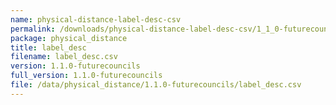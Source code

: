 ```yaml
---
name: physical-distance-label-desc-csv
permalink: /downloads/physical-distance-label-desc-csv/1_1_0-futurecouncils
package: physical_distance
title: label_desc
filename: label_desc.csv
version: 1.1.0-futurecouncils
full_version: 1.1.0-futurecouncils
file: /data/physical_distance/1.1.0-futurecouncils/label_desc.csv
---
```

